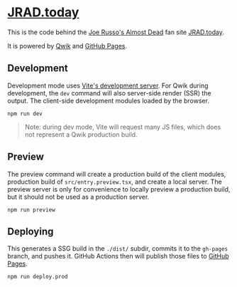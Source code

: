 # [JRAD.today]

This is the code behind the [Joe Russo's Almost Dead][JRAD] fan site [JRAD.today].

It is powered by [Qwik] and [GitHub Pages].


## Development

Development mode uses [Vite's development server](https://vitejs.dev/). For Qwik during development, the `dev` command will also server-side render (SSR) the output. The client-side development modules loaded by the browser.

```
npm run dev
```

> Note: during dev mode, Vite will request many JS files, which does not represent a Qwik production build.


## Preview

The preview command will create a production build of the client modules, production build of `src/entry.preview.tsx`, and create a local server. The preview server is only for convenience to locally preview a production build, but it should not be used as a production server.

```
npm run preview
```


## Deploying

This generates a SSG build in the `./dist/` subdir, commits it to the `gh-pages` branch, and pushes it. GitHub Actions then will publish those files to [GitHub Pages].

```shell
npm run deploy.prod
```


[GitHub Pages]: https://pages.github.com
[JRAD]: http://www.joerussosalmostdead.com
[JRAD.today]: http://jrad.today
[Qwik]: https://qwik.builder.io
